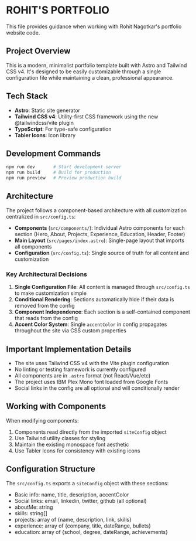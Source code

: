 # ROHIT'S PORTFOLIO

This file provides guidance when working with Rohit Nagotkar's portfolio website code.

## Project Overview

This is a modern, minimalist portfolio template built with Astro and Tailwind CSS v4. It's designed to be easily customizable through a single configuration file while maintaining a clean, professional appearance.

## Tech Stack

- **Astro**: Static site generator
- **Tailwind CSS v4**: Utility-first CSS framework using the new @tailwindcss/vite plugin
- **TypeScript**: For type-safe configuration
- **Tabler Icons**: Icon library

## Development Commands

```bash
npm run dev       # Start development server
npm run build     # Build for production
npm run preview   # Preview production build
```

## Architecture

The project follows a component-based architecture with all customization centralized in `src/config.ts`:

- **Components** (`src/components/`): Individual Astro components for each section (Hero, About, Projects, Experience, Education, Header, Footer)
- **Main Layout** (`src/pages/index.astro`): Single-page layout that imports all components
- **Configuration** (`src/config.ts`): Single source of truth for all content and customization

### Key Architectural Decisions

1. **Single Configuration File**: All content is managed through `src/config.ts` to make customization simple
2. **Conditional Rendering**: Sections automatically hide if their data is removed from the config
3. **Component Independence**: Each section is a self-contained component that reads from the config
4. **Accent Color System**: Single `accentColor` in config propagates throughout the site via CSS custom properties

## Important Implementation Details

- The site uses Tailwind CSS v4 with the Vite plugin configuration
- No linting or testing framework is currently configured
- All components are in `.astro` format (not React/Vue/etc)
- The project uses IBM Plex Mono font loaded from Google Fonts
- Social links in the config are all optional and will conditionally render

## Working with Components

When modifying components:
1. Components read directly from the imported `siteConfig` object
2. Use Tailwind utility classes for styling
3. Maintain the existing monospace font aesthetic
4. Use Tabler Icons for consistency with existing icons

## Configuration Structure

The `src/config.ts` exports a `siteConfig` object with these sections:
- Basic info: name, title, description, accentColor
- Social links: email, linkedin, twitter, github (all optional)
- aboutMe: string
- skills: string[]
- projects: array of {name, description, link, skills}
- experience: array of {company, title, dateRange, bullets}
- education: array of {school, degree, dateRange, achievements}